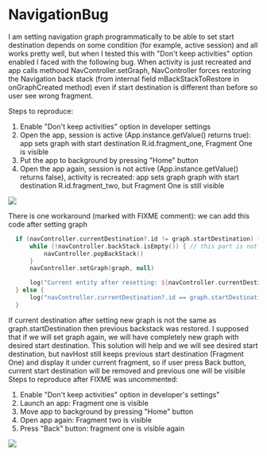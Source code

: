 # NavigationBug
I am setting navigation graph programmatically to be able to set start destination depends on some condition (for example, active session) and all works pretty well, but when 
I tested this with "Don't keep activities" option enabled I faced with the following bug.
When activity is just recreated and app calls methood NavController.setGraph, NavController forces restoring the Navigation back stack (from internal field mBackStackToRestore in onGraphCreated method) even if 
start destination is different than before so user see wrong fragment.

Steps to reproduce:
  1. Enable "Don't keep activities" option in developer settings
  2. Open the app, session is active (App.instance.getValue() returns true): app sets graph with start destination R.id.fragment_one, Fragment One is visible
  3. Put the app to background by pressing "Home" button
  4. Open the app again, session is not active (App.instance.getValue() returns false), activity is recreated: app sets graph graph with start destination R.id.fragment_two, but Fragment One is still visible

![](https://media.giphy.com/media/TvedI7cQKjTl9FD3eB/giphy.gif)


There is one workaround (marked with FIXME comment): we can add this code after setting graph
```Kotlin
  if (navController.currentDestination?.id != graph.startDestination) {
      while (!navController.backStack.isEmpty()) { // this part is not necessary 
          navController.popBackStack()
      }
      navController.setGraph(graph, null)

      log("Current entity after resetting: ${navController.currentDestination?.id}")
  } else {
      log("navController.currentDestination?.id == graph.startDestination")
  }
```
If current destination after setting new graph is not the same as graph.startDestination then previous backstack was restored. I supposed that if we will set graph again, we will have completely new graph with desired start destination.
This solution will help and we will see desired start destination, but navHost still keeps previous start destination (Fragment One) and display it under current fragment, so if user press Back button, current start destination will be removed and previous one will be visible
Steps to reproduce after FIXME was uncommented:
  1. Enable "Don't keep activities" option in developer's settings"
  2. Launch an app: Fragment one is visible
  3. Move app to background by pressing "Home" button
  4. Open app again: Fragment two is visible
  5. Press "Back" button: fragment one is visible again
  
![](https://media.giphy.com/media/HwQ8CBtLwSV7C6jSvh/giphy.gif)
